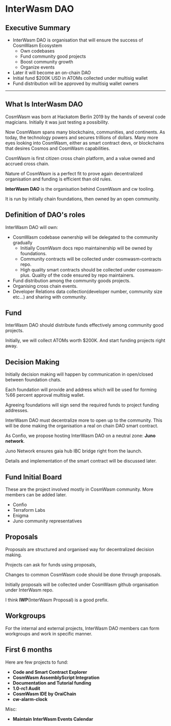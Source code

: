 # InterWasm DAO

## Executive Summary

- InterWasm DAO is organisation that will ensure the success of CosmWasm Ecosystem
	- Own codebases
	- Fund community good projects
	- Boost community growth
	- Organize events
- Later it will become an on-chain DAO
- Initial fund $200K USD in ATOMs collected under multisig wallet
- Fund distribution will be approved by multisig wallet owners

---

## What Is InterWasm DAO

CosmWasm was born at Hackatom Berlin 2019 by the hands of several code magicians. Initially it was just testing a possibility.

Now CosmWasm spans many blockchains, communities, and continents. As today, the technology powers and secures trillions of dollars. Many more eyes looking into CosmWasm, either as smart contract devs, or blockchains that desires Cosmos and CosmWasm capabilities.

CosmWasm is first citizen cross chain platform, and a value owned and accrued cross chain. 

Nature of CosmWasm is a perfect fit to prove again decentralized organisation and funding is efficient than old rules.

**InterWasm DAO** is the organisation behind CosmWasm and cw tooling.

It is run by initially chain foundations, then owned by an open community.

## Definition of DAO's roles

InterWasm DAO will own:

-   CosmWasm codebase ownership will be delegated to the community gradually
    -   Initially CosmWasm docs repo maintainership will be owned by foundations.
    -   Community contracts will be collected under cosmwasm-contracts repo.
    -   High quality smart contracts should be collected under cosmwasm-plus. Quality of the code ensured by repo maintainers.
-   Fund distribution among the community goods projects.
-   Organising cross chain events.
-   Developer Relations data collection(developer number, community size etc...) and sharing with community.

## Fund

InterWasm DAO should distribute funds effectively among community good projects.

Initially, we will collect ATOMs worth $200K. And start funding projects right away.

## Decision Making

Initially decision making will happen by communication in open/closed between foundation chats.

Each foundation will provide and address which will be used for forming %66 percent approval multisig wallet.

Agreeing foundations will sign send the required funds to project funding addresses.

InterWasm DAO must decentralize more to open up to the community. This will be done making the organisation a real on chain DAO smart contract.

As Confio, we propose hosting InterWasm DAO on a neutral zone: **Juno network**.

Juno Network ensures gaia hub IBC bridge right from the launch.

Details and implementation of the smart contract will be discussed later.

## Fund Initial Board
These are the project involved mostly in CosmWasm community.
More members can be added later.

- Confio
- Terraform Labs
- Enigma
- Juno community representatives

## Proposals

Proposals are structured and organised way for decentralized decision making.

Projects can ask for funds using proposals,

Changes to common CosmWasm code should be done through proposals.

Initially proposals will be collected under CosmWasm github organisation under InterWasm repo.

I think **IWP**(InterWasm Proposal) is a good prefix.

## Workgroups

For the internal and external projects, InterWasm DAO members can form workgroups and work in specific manner.


## First 6 months

Here are few projects to fund:
- **Code and Smart Contract Explorer**
- **CosmWasm AssemblyScript Integration**
- **Documentation and Tutorial funding**
- **1.0-rc1 Audit**
- **CosmWasm IDE by OraiChain**
- **cw-alarm-clock**

Misc:
- **Maintain InterWasm Events Calendar**
